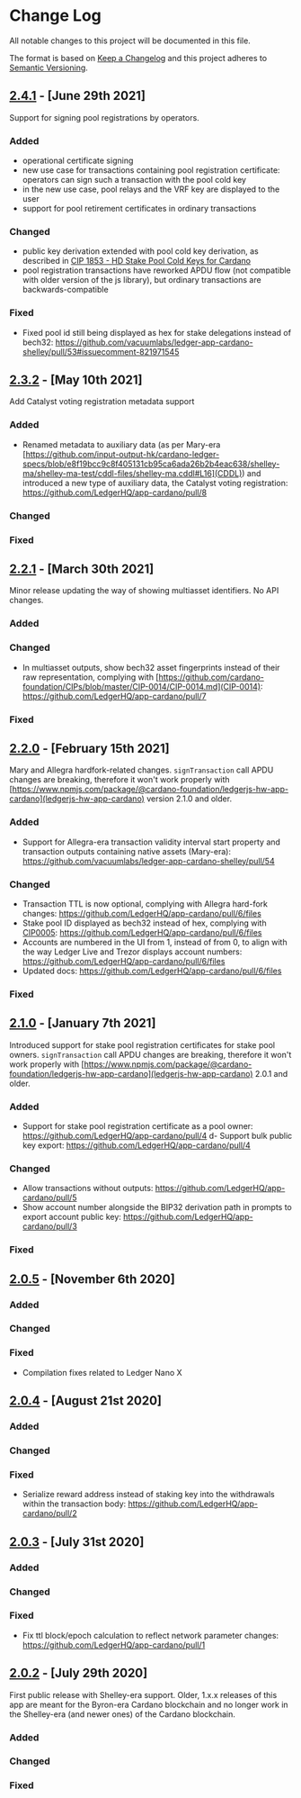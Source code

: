 # Change Log

All notable changes to this project will be documented in this file.
 
The format is based on [Keep a Changelog](http://keepachangelog.com/)
and this project adheres to [Semantic Versioning](http://semver.org/).

## [2.4.1](https://github.com/LedgerHQ/app-cardano/compare/2.3.2...LedgerHQ:2.4.1) - [June 29th 2021]

Support for signing pool registrations by operators.

### Added

- operational certificate signing
- new use case for transactions containing pool registration certificate: operators can sign such a transaction with the pool cold key
- in the new use case, pool relays and the VRF key are displayed to the user
- support for pool retirement certificates in ordinary transactions

### Changed

- public key derivation extended with pool cold key derivation, as described in [CIP 1853 - HD Stake Pool Cold Keys for Cardano](https://cips.cardano.org/cips/cip1853/)
- pool registration transactions have reworked APDU flow (not compatible with older version of the js library), but ordinary transactions are backwards-compatible

### Fixed

- Fixed pool id still being displayed as hex for stake delegations instead of bech32: https://github.com/vacuumlabs/ledger-app-cardano-shelley/pull/53#issuecomment-821971545


## [2.3.2](https://github.com/LedgerHQ/app-cardano/compare/2.2.1...LedgerHQ:2.3.2) - [May 10th 2021]

Add Catalyst voting registration metadata support

### Added

- Renamed metadata to auxiliary data (as per Mary-era [https://github.com/input-output-hk/cardano-ledger-specs/blob/e8f19bcc9c8f405131cb95ca6ada26b2b4eac638/shelley-ma/shelley-ma-test/cddl-files/shelley-ma.cddl#L16](CDDL)) and introduced a new type of auxiliary data, the Catalyst voting registration: https://github.com/LedgerHQ/app-cardano/pull/8

### Changed

### Fixed



## [2.2.1](https://github.com/LedgerHQ/app-cardano/compare/2.2.0...LedgerHQ:2.2.1) - [March 30th 2021]

Minor release updating the way of showing multiasset identifiers. No API changes.

### Added
 
### Changed

- In multiasset outputs, show bech32 asset fingerprints instead of their raw representation, complying with [https://github.com/cardano-foundation/CIPs/blob/master/CIP-0014/CIP-0014.md](CIP-0014): https://github.com/LedgerHQ/app-cardano/pull/7

### Fixed



## [2.2.0](https://github.com/LedgerHQ/app-cardano/compare/2.1.0...LedgerHQ:2.2.0) - [February 15th 2021]

Mary and Allegra hardfork-related changes. `signTransaction` call APDU changes are breaking, therefore it won't work properly with [https://www.npmjs.com/package/@cardano-foundation/ledgerjs-hw-app-cardano](ledgerjs-hw-app-cardano) version 2.1.0 and older.

### Added

- Support for Allegra-era transaction validity interval start property and transaction outputs containing native assets (Mary-era): https://github.com/vacuumlabs/ledger-app-cardano-shelley/pull/54

 
### Changed

- Transaction TTL is now optional, complying with Allegra hard-fork changes: https://github.com/LedgerHQ/app-cardano/pull/6/files
- Stake pool ID displayed as bech32 instead of hex, complying with [CIP0005](https://github.com/cardano-foundation/CIPs/blob/master/CIP-0005/CIP-0005.md): https://github.com/LedgerHQ/app-cardano/pull/6/files
- Accounts are numbered in the UI from 1, instead of from 0, to align with the way Ledger Live and Trezor displays account numbers: https://github.com/LedgerHQ/app-cardano/pull/6/files
- Updated docs: https://github.com/LedgerHQ/app-cardano/pull/6/files

### Fixed



## [2.1.0](https://github.com/LedgerHQ/app-cardano/compare/2.0.5...LedgerHQ:2.1.0) - [January 7th 2021]

Introduced support for stake pool registration certificates for stake pool owners. `signTransaction` call APDU changes are breaking, therefore it won't work properly with [https://www.npmjs.com/package/@cardano-foundation/ledgerjs-hw-app-cardano](ledgerjs-hw-app-cardano) 2.0.1 and older.

### Added

- Support for stake pool registration certificate as a pool owner: https://github.com/LedgerHQ/app-cardano/pull/4
d- Support bulk public key export: https://github.com/LedgerHQ/app-cardano/pull/4
 
### Changed

- Allow transactions without outputs: https://github.com/LedgerHQ/app-cardano/pull/5
- Show account number alongside the BIP32 derivation path in prompts to export account public key: https://github.com/LedgerHQ/app-cardano/pull/3

### Fixed




## [2.0.5](https://github.com/LedgerHQ/app-cardano/compare/2.0.4...LedgerHQ:2.0.5) - [November 6th 2020]
### Added
 
### Changed

### Fixed

- Compilation fixes related to Ledger Nano X




## [2.0.4](https://github.com/LedgerHQ/app-cardano/compare/2.0.3...LedgerHQ:2.0.4) - [August 21st 2020]

### Added
 
### Changed

### Fixed

- Serialize reward address instead of staking key into the withdrawals within the transaction body: https://github.com/LedgerHQ/app-cardano/pull/2




## [2.0.3](https://github.com/LedgerHQ/app-cardano/compare/2.0.2...LedgerHQ:2.0.3) - [July 31st 2020]

### Added

### Changed

### Fixed

- Fix ttl block/epoch calculation to reflect network parameter changes: https://github.com/LedgerHQ/app-cardano/pull/1




## [2.0.2](https://github.com/LedgerHQ/app-cardano/releases/tag/2.0.2) - [July 29th 2020]

First public release with Shelley-era support. Older, 1.x.x releases of this app are meant for the Byron-era Cardano blockchain and no longer work in the Shelley-era (and newer ones) of the Cardano blockchain.

### Added

### Changed

### Fixed
